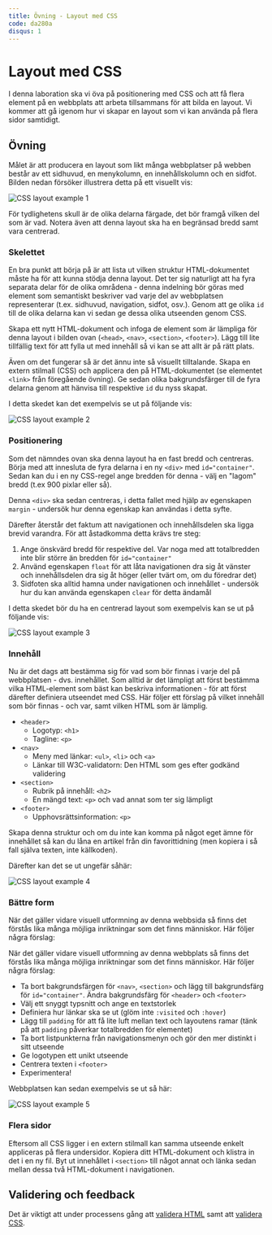 ```yaml
---
title: Övning - Layout med CSS
code: da280a
disqus: 1
---
```


# Layout med CSS

I denna laboration ska vi öva på positionering med CSS och att få flera element på en webbplats att arbeta tillsammans för att bilda en layout. Vi kommer att gå igenom hur vi skapar en layout som vi kan använda på flera sidor samtidigt.

## Övning

Målet är att producera en layout som likt många webbplatser på webben består av ett sidhuvud, en menykolumn, en innehållskolumn och en sidfot. Bilden nedan försöker illustrera detta på ett visuellt vis:

![CSS layout example 1](/assets/material/da280a_ex_css_layout_bild1.png)

För tydlighetens skull är de olika delarna färgade, det bör framgå vilken del som är vad. Notera även att denna layout ska ha en begränsad bredd samt vara centrerad.

### Skelettet

En bra punkt att börja på är att lista ut vilken struktur HTML-dokumentet måste ha för att kunna stödja denna layout. Det ter sig naturligt att ha fyra separata delar för de olika områdena - denna indelning bör göras med element som semantiskt beskriver vad varje del av webbplatsen representerar (t.ex. sidhuvud, navigation, sidfot, osv.). Genom att ge olika `id` till de olika delarna kan vi sedan ge dessa olika utseenden genom CSS.

Skapa ett nytt HTML-dokument och infoga de element som är lämpliga för denna layout i bilden ovan (`<head>`, `<nav>`, `<section>`, `<footer>`). Lägg till lite tillfällig text för att fylla ut med innehåll så vi kan se att allt är på rätt plats.

Även om det fungerar så är det ännu inte så visuellt tilltalande. Skapa en extern stilmall (CSS) och applicera den på HTML-dokumentet (se elementet `<link>` från föregående övning). Ge sedan olika bakgrundsfärger till de fyra delarna genom att hänvisa till respektive `id` du nyss skapat.

I detta skedet kan det exempelvis se ut på följande vis:

![CSS layout example 2](/assets/material/da280a_ex_css_layout_bild2.png)

### Positionering

Som det nämndes ovan ska denna layout ha en fast bredd och centreras. Börja med att innesluta de fyra delarna i en ny `<div>` med `id="container"`. Sedan kan du i en ny CSS-regel ange bredden för denna - välj en "lagom" bredd (t.ex 900 pixlar eller så).

Denna `<div>` ska sedan centreras, i detta fallet med hjälp av egenskapen `margin` - undersök hur denna egenskap kan användas i detta syfte.

Därefter återstår det faktum att navigationen och innehållsdelen ska ligga brevid varandra. För att åstadkomma detta krävs tre steg:

1. Ange önskvärd bredd för respektive del. Var noga med att totalbredden inte blir större än bredden för `id="container"`
2. Använd egenskapen `float` för att låta navigationen dra sig åt vänster och innehållsdelen dra sig åt höger (eller tvärt om, om du föredrar det)
3. Sidfoten ska alltid hamna under navigationen och innehållet - undersök hur du kan använda egenskapen `clear` för detta ändamål

I detta skedet bör du ha en centrerad layout som exempelvis kan se ut på följande vis:

![CSS layout example 3](/assets/material/da280a_ex_css_layout_bild3.png)

### Innehåll

Nu är det dags att bestämma sig för vad som bör finnas i varje del på webbplatsen - dvs. innehållet. Som alltid är det lämpligt att först bestämma vilka HTML-element som bäst kan beskriva informationen - för att först därefter definiera utseendet med CSS. Här följer ett förslag på vilket innehåll som bör finnas - och var, samt vilken HTML som är lämplig.

* `<header>`
    * Logotyp: `<h1>`
    * Tagline: `<p>`
* `<nav>`
    * Meny med länkar: `<ul>`, `<li>` och `<a>`
    * Länkar till W3C-validatorn: Den HTML som ges efter godkänd validering
* `<section>`
    * Rubrik på innehåll: `<h2>`
    * En mängd text: `<p>` och vad annat som ter sig lämpligt
* `<footer>`
    * Upphovsrättsinformation: `<p>`

Skapa denna struktur och om du inte kan komma på något eget ämne för innehållet så kan du låna en artikel från din favorittidning (men kopiera i så fall själva texten, inte källkoden).

Därefter kan det se ut ungefär såhär:

![CSS layout example 4](/assets/material/da280a_ex_css_layout_bild4.png)

### Bättre form

När det gäller vidare visuell utformning av denna webbsida så finns det förstås lika många möjliga inriktningar som det finns människor. Här följer några förslag:

När det gäller vidare visuell utformning av denna webbplats så finns det förstås lika många möjliga inriktningar som det finns människor. Här följer några förslag:

* Ta bort bakgrundsfärgen för `<nav>`, `<section>` och lägg till bakgrundsfärg för `id="container"`. Ändra bakgrundsfärg för `<header>` och `<footer>`
* Välj ett snyggt typsnitt och ange en textstorlek
* Definiera hur länkar ska se ut (glöm inte `:visited` och `:hover`)
* Lägg till `padding` för att få lite luft mellan text och layoutens ramar (tänk på att `padding` påverkar totalbredden för elementet)
* Ta bort listpunkterna från navigationsmenyn och gör den mer distinkt i sitt utseende
* Ge logotypen ett unikt utseende
* Centrera texten i `<footer>`
* Experimentera!

Webbplatsen kan sedan exempelvis se ut så här:

![CSS layout example 5](/assets/material/da280a_ex_css_layout_bild5.png)

### Flera sidor

Eftersom all CSS ligger i en extern stilmall kan samma utseende enkelt appliceras på flera undersidor. Kopiera ditt HTML-dokument och klistra in det i en ny fil. Byt ut innehållet i `<section>` till något annat och länka sedan mellan dessa två HTML-dokument i navigationen.

## Validering och feedback

Det är viktigt att under processens gång att [validera HTML](http://validator.w3.org) samt att [validera CSS](https://jigsaw.w3.org/css-validator/).

